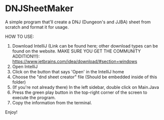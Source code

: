 # DNJSheetMaker
A simple program that'll create a DNJ (Dungeon's and JJBA) sheet from scratch and format it for usage.

HOW TO USE:
1. Download IntelliJ (Link can be found here; other download types can be found on the website. MAKE SURE YOU GET THE COMMUNITY ADDITION!!!): https://www.jetbrains.com/idea/download/#section=windows
2. Open IntelliJ
3. Click on the button that says 'Open' in the IntelliJ home
4. Choose the "dnd sheet creator" file (Should be embedded inside of this folder)
5. (If you're not already there) In the left sidebar, double click on Main.Java
6. Press the green play button in the top-right corner of the screen to execute the program.
7. Copy the information from the terminal.

Enjoy!

